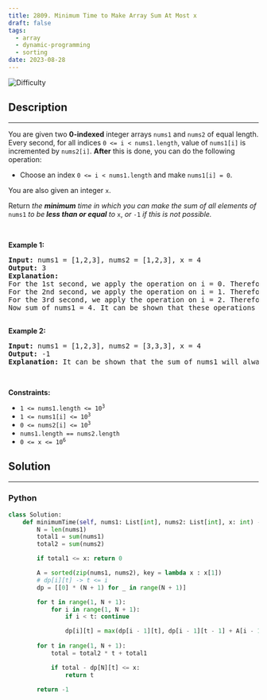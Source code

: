 ```yaml
---
title: 2809. Minimum Time to Make Array Sum At Most x
draft: false
tags: 
  - array
  - dynamic-programming
  - sorting
date: 2023-08-28
---
```


![Difficulty](https://img.shields.io/badge/Difficulty-Hard-blue.svg)

## Description

---
<p>You are given two <strong>0-indexed</strong> integer arrays <code>nums1</code> and <code>nums2</code> of equal length. Every second, for all indices <code>0 &lt;= i &lt; nums1.length</code>, value of <code>nums1[i]</code> is incremented by <code>nums2[i]</code>. <strong>After</strong> this is done, you can do the following operation:</p>

<ul>
	<li>Choose an index <code>0 &lt;= i &lt; nums1.length</code> and make <code>nums1[i] = 0</code>.</li>
</ul>

<p>You are also given an integer <code>x</code>.</p>

<p>Return <em>the <strong>minimum</strong> time in which you can make the sum of all elements of </em><code>nums1</code><em> to be<strong> less than or equal</strong> to </em><code>x</code>, <em>or </em><code>-1</code><em> if this is not possible.</em></p>

<p>&nbsp;</p>
<p><strong class="example">Example 1:</strong></p>

<pre>
<strong>Input:</strong> nums1 = [1,2,3], nums2 = [1,2,3], x = 4
<strong>Output:</strong> 3
<strong>Explanation:</strong> 
For the 1st second, we apply the operation on i = 0. Therefore nums1 = [0,2+2,3+3] = [0,4,6]. 
For the 2nd second, we apply the operation on i = 1. Therefore nums1 = [0+1,0,6+3] = [1,0,9]. 
For the 3rd second, we apply the operation on i = 2. Therefore nums1 = [1+1,0+2,0] = [2,2,0]. 
Now sum of nums1 = 4. It can be shown that these operations are optimal, so we return 3.

</pre>

<p><strong class="example">Example 2:</strong></p>

<pre>
<strong>Input:</strong> nums1 = [1,2,3], nums2 = [3,3,3], x = 4
<strong>Output:</strong> -1
<strong>Explanation:</strong> It can be shown that the sum of nums1 will always be greater than x, no matter which operations are performed.
</pre>

<p>&nbsp;</p>
<p><strong>Constraints:</strong></p>

<ul>
	<li><code><font face="monospace">1 &lt;= nums1.length &lt;= 10<sup>3</sup></font></code></li>
	<li><code>1 &lt;= nums1[i] &lt;= 10<sup>3</sup></code></li>
	<li><code>0 &lt;= nums2[i] &lt;= 10<sup>3</sup></code></li>
	<li><code>nums1.length == nums2.length</code></li>
	<li><code>0 &lt;= x &lt;= 10<sup>6</sup></code></li>
</ul>


## Solution

---
### Python
``` py title='minimum-time-to-make-array-sum-at-most-x'
class Solution:
    def minimumTime(self, nums1: List[int], nums2: List[int], x: int) -> int:
        N = len(nums1)
        total1 = sum(nums1)
        total2 = sum(nums2)

        if total1 <= x: return 0

        A = sorted(zip(nums1, nums2), key = lambda x : x[1])
        # dp[i][t] -> t <= i
        dp = [[0] * (N + 1) for _ in range(N + 1)]

        for t in range(1, N + 1):
            for i in range(1, N + 1):
                if i < t: continue

                dp[i][t] = max(dp[i - 1][t], dp[i - 1][t - 1] + A[i - 1][1] * t + A[i - 1][0])
        
        for t in range(1, N + 1):
            total = total2 * t + total1

            if total - dp[N][t] <= x:
                return t

        return -1

```

